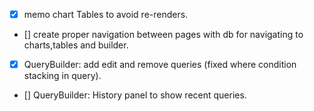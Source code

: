 - [x] memo chart Tables to avoid re-renders.
- [] create proper navigation between pages with db for navigating to charts,tables and builder.
- [x] QueryBuilder: add edit and remove queries (fixed where condition stacking in query).
- [] QueryBuilder: History panel to show recent queries.
